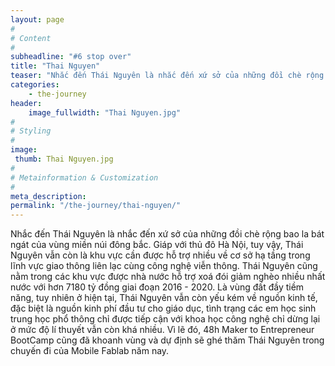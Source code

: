 ```yaml
---
layout: page
#
# Content
#
subheadline: "#6 stop over"
title: "Thai Nguyen"
teaser: "Nhắc đến Thái Nguyên là nhắc đến xứ sở của những đồi chè rộng bao la bát ngát của vùng miền núi đông bắc. Giáp với thủ đô Hà Nội, tuy vậy, Thái Nguyên vẫn còn là khu vực cần được hỗ trợ nhiều về cơ sở hạ tầng trong lĩnh vực giao thông liên lạc cùng công nghệ viễn thông."
categories:
    - the-journey
header:
    image_fullwidth: "Thai Nguyen.jpg"
#
# Styling
#
image:
 thumb: Thai Nguyen.jpg
#
# Metainformation & Customization
#
meta_description:
permalink: "/the-journey/thai-nguyen/"
---
```

Nhắc đến Thái Nguyên là nhắc đến xứ sở của những đồi chè rộng bao la bát ngát của vùng miền núi đông bắc. Giáp với thủ đô Hà Nội, tuy vậy, Thái Nguyên vẫn còn là khu vực cần được hỗ trợ nhiều về cơ sở hạ tầng trong lĩnh vực giao thông liên lạc cùng công nghệ viễn thông. Thái Nguyên cũng nằm trong các khu vực được nhà nước hỗ trợ xoá đói giảm nghèo nhiều nhất nước với hơn 7180 tỷ đồng giai đoạn 2016 - 2020. Là vùng đất đầy tiềm năng, tuy nhiên ở hiện tại, Thái Nguyên vẫn còn yếu kém về nguồn kinh tế, đặc biệt là nguồn kinh phí đầu tư cho giáo dục, tình trạng các em học sinh trung học phổ thông chỉ được tiếp cận với khoa học công nghệ chỉ dừng lại ở mức độ lí thuyết vẫn còn khá nhiều. Vì lẽ đó, 48h Maker to Entrepreneur BootCamp cũng đã khoanh vùng và dự định sẽ ghé thăm Thái Nguyên trong chuyến đi của Mobile Fablab năm nay. 
